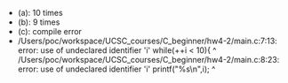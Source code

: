 - (a): 10 times
- (b): 9 times
- (c): compile error
- 
    /Users/poc/workspace/UCSC_courses/C_beginner/hw4-2/main.c:7:13: error: use of undeclared identifier 'i'
        while(++i < 10){
                ^
    /Users/poc/workspace/UCSC_courses/C_beginner/hw4-2/main.c:8:23: error: use of undeclared identifier 'i'
            printf("%s\n",i);
                          ^
